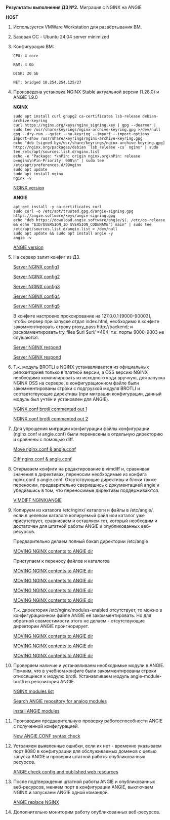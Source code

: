 **Результаты выполнения ДЗ №2.**
Миграция с NGINX на ANGIE

**HOST**
1. Используется VMWare Workstation для развёртывания ВМ.
2. Базовая ОС - Ubuntu 24.04 server minimized
3. Конфигурация ВМ:

   ```
   CPU: 4 core

   RAM: 4 Gb

   DISK: 20 Gb

   NET: bridged 10.254.254.125/27
   ```
   
4. Произведена установка NGINX Stable актуальной версии (1.28.0) и ANGIE 1.9.0

   **NGINX**
   ```
   sudo apt install curl gnupg2 ca-certificates lsb-release debian-archive-keyring
   curl https://nginx.org/keys/nginx_signing.key | gpg --dearmor | sudo tee /usr/share/keyrings/nginx-archive-keyring.gpg >/dev/null
   gpg --dry-run --quiet --no-keyring --import --import-options import-show /usr/share/keyrings/nginx-archive-keyring.gpg
   echo "deb [signed-by=/usr/share/keyrings/nginx-archive-keyring.gpg] http://nginx.org/packages/debian `lsb_release -cs` nginx" | sudo tee /etc/apt/sources.list.d/nginx.list
   echo -e "Package: *\nPin: origin nginx.org\nPin: release o=nginx\nPin-Priority: 900\n" | sudo tee /etc/apt/preferences.d/99nginx
   sudo apt update
   sudo apt install nginx
   nginx -v
   ```
   [NGINX version](https://github.com/ViperOGrind/OTUS_STUDY/blob/main/4.%20Миграция%20с%20Nginx%20на%20Angie%20ДЗ/Artifacts/HOST/NGINX_v.png)

   **ANGIE**
   ```
   apt-get install -y ca-certificates curl
   sudo curl -o /etc/apt/trusted.gpg.d/angie-signing.gpg https://angie.software/keys/angie-signing.gpg
   echo "deb https://download.angie.software/angie/$(. /etc/os-release && echo "$ID/$VERSION_ID $VERSION_CODENAME") main" | sudo tee /etc/apt/sources.list.d/angie.list > /dev/null
   sudo apt update && sudo apt install angie -y
   angie -v
   ```
   [ANGIE version](https://github.com/ViperOGrind/OTUS_STUDY/blob/main/4.%20Миграция%20с%20Nginx%20на%20Angie%20ДЗ/Artifacts/HOST/ANGIE_v.png)
   
5. На сервер залит конфиг из ДЗ.
    
   [Server NGINX config1](https://github.com/ViperOGrind/OTUS_STUDY/blob/main/4.%20Миграция%20с%20Nginx%20на%20Angie%20ДЗ/Artifacts/HOST/NGINX_study_conf1.png)

   [Server NGINX config2](https://github.com/ViperOGrind/OTUS_STUDY/blob/main/4.%20Миграция%20с%20Nginx%20на%20Angie%20ДЗ/Artifacts/HOST/NGINX_study_conf2.png)

   [Server NGINX config3](https://github.com/ViperOGrind/OTUS_STUDY/blob/main/4.%20Миграция%20с%20Nginx%20на%20Angie%20ДЗ/Artifacts/HOST/NGINX_study_conf3.png)

   [Server NGINX config4](https://github.com/ViperOGrind/OTUS_STUDY/blob/main/4.%20Миграция%20с%20Nginx%20на%20Angie%20ДЗ/Artifacts/HOST/NGINX_study_conf4.png)

   [Server NGINX config5](https://github.com/ViperOGrind/OTUS_STUDY/blob/main/4.%20Миграция%20с%20Nginx%20на%20Angie%20ДЗ/Artifacts/HOST/NGINX_study_conf5.png)

   В конфиге настроено проксирование на 127.0.0.1:\[9000-90003\], чтобы сервер при запуске отдал index.html, необходимо в конфиге закомментировать строку proxy_pass http://backend;
   и раскомментировать try_files $uri $uri/ =404; т.к. порты 9000-9003 не слушаются.

   [Server NGINX respond]()

   [Server NGINX respond](https://github.com/ViperOGrind/OTUS_STUDY/blob/main/4.%20Миграция%20с%20Nginx%20на%20Angie%20ДЗ/Artifacts/HOST/NGINX_test_web.png)

7. Т.к. модуль BROTLI в NGINX устанавливается из официальных репозиториев только в платной версии, а OSS версию NGINX необходимо компилировать из исходного кода вручную, для запуска NGINX OSS на сервере,
   в конфигурационном файле были закомментированы строки с подгрузкой модуля BROTLI и соответствующие директивы (при миграции конфигурации, данный модуль был учтён и установлен для ANGIE).
   
   [NGINX.conf brotli commented out 1](https://github.com/ViperOGrind/OTUS_STUDY/blob/main/4.%20Миграция%20с%20Nginx%20на%20Angie%20ДЗ/Artifacts/HOST/NGINX_conf_brotli1.png)
   
   [NGINX.conf brotli commented out 2](https://github.com/ViperOGrind/OTUS_STUDY/blob/main/4.%20Миграция%20с%20Nginx%20на%20Angie%20ДЗ/Artifacts/HOST/NGINX_conf_brotli2.png)
   
8. Для упрощения миграции конфигурации файлы конфигурации (nginx.conf и angie.conf) были перенесены в отдельную директорию и сравнены с помощью diff.
    
    [Move nginx.conf & angie.conf](https://github.com/ViperOGrind/OTUS_STUDY/blob/main/4.%20Миграция%20с%20Nginx%20на%20Angie%20ДЗ/Artifacts/HOST/nginx.conf-angie.conf.png)

   [Diff nginx.conf & angie.conf](https://github.com/ViperOGrind/OTUS_STUDY/blob/main/4.%20Миграция%20с%20Nginx%20на%20Angie%20ДЗ/Artifacts/HOST/nginx.conf-angie.conf_diff.txt)
   
10. Открываем конфиги на редактирование в vimdiff и, сравнивая значения в директивах, переносим необходимые из конфига nginx.conf в angie.conf. Отсутствующие директивы и блоки также переносим, предварительно
    сверившись с документацией angie и убедившись в том, что переносимые директивы поддерживаются.
    
    [VIMDIFF NGINX/ANGIE](https://github.com/ViperOGrind/OTUS_STUDY/blob/main/4.%20Миграция%20с%20Nginx%20на%20Angie%20ДЗ/Artifacts/HOST/nginx.conf-angie.conf_vimdiff.png)
    
11. Копируем из каталога /etc/nginx/ каталоги и файлы в /etc/angie/, если в целевом каталоге копируемый файл или каталог уже присутствует, сравниваем и оставляем тот, который необходим и достаточен для штатной
    работы ANGIE и опубликованных веб-ресурсов.

    Предварительно делаем полный бэкап директории /etc/angie

    [MOVING NGINX contents to ANGIE dir](https://github.com/ViperOGrind/OTUS_STUDY/blob/main/4.%20Миграция%20с%20Nginx%20на%20Angie%20ДЗ/Artifacts/HOST/ANGIE_fullbackup.png)

    Приступаем к переносу файлов и каталогов

    [MOVING NGINX contents to ANGIE dir](https://github.com/ViperOGrind/OTUS_STUDY/blob/main/4.%20Миграция%20с%20Nginx%20на%20Angie%20ДЗ/Artifacts/HOST/nginx.conf-angie.conf_mime.types.png)

    [MOVING NGINX contents to ANGIE dir](https://github.com/ViperOGrind/OTUS_STUDY/blob/main/4.%20Миграция%20с%20Nginx%20на%20Angie%20ДЗ/Artifacts/HOST/nginx.conf-angie.conf_mime.types_diff.png)

    [MOVING NGINX contents to ANGIE dir](https://github.com/ViperOGrind/OTUS_STUDY/blob/main/4.%20Миграция%20с%20Nginx%20на%20Angie%20ДЗ/Artifacts/HOST/ANGIE_cp_mime.types.png)

    [MOVING NGINX contents to ANGIE dir](https://github.com/ViperOGrind/OTUS_STUDY/blob/main/4.%20Миграция%20с%20Nginx%20на%20Angie%20ДЗ/Artifacts/HOST/ANGIE_snippets.png)

    Т.к. директория /etc/nginx/modules-enabled отсутствует, то можно в конфигурационном файле ANGIE её закомментировать. Но для обратной совместимости этого не делаем - отсутствующие директории ANGIE проигнорирует.

    [MOVING NGINX contents to ANGIE dir](https://github.com/ViperOGrind/OTUS_STUDY/blob/main/4.%20Миграция%20с%20Nginx%20на%20Angie%20ДЗ/Artifacts/HOST/ANGIE_modules-ena.png)

    [MOVING NGINX contents to ANGIE dir](https://github.com/ViperOGrind/OTUS_STUDY/blob/main/4.%20Миграция%20с%20Nginx%20на%20Angie%20ДЗ/Artifacts/HOST/ANGIE_sites-ena.png)
    
    [MOVING NGINX contents to ANGIE dir]()
    
13. Проверяем наличие и устанавливаем необходимые модули в ANGIE. Помним, что в учебном конфиге были закомментированы строки относящиеся к модулю brotli. Устанавливаем модуль angie-module-brotli из репозитория
    ANGIE.
    
    [NGINX modules list]()
    
    [Search ANGIE repository for analog modules]()
    
    [Install ANGIE modules]()
    
14. Производим предварительную проверку работоспособности ANGIE с полученной конфигурацией.
    
    [New ANGIE.CONF syntax check]()
    
15. Устраняем выявленные ошибки, если их нет - временно указываем порт 8080 в конфигурации для обслуживаемых доменов с целью запуска ANGIE и проверки штатной работы опубликованных ресурсов.
    
    [ANGIE check config and published web resources]()
    
16. После подтверждения штатной работы ANGIE и опубликованных веб-ресурсов, меняем порт в конфигурации ANGIE, выключаем NGINX и запускаем ANGIE одной командой.
    
    [ANGIE replace NGINX]()
    
17. Дополнительно мониторим работу опубликованных веб-ресурсов.
